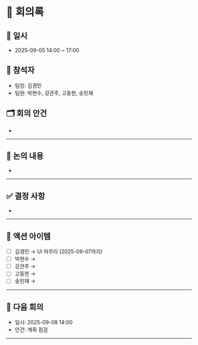 # 📑 회의록

## 📅 일시
- 2025-09-05 14:00 ~ 17:00

## 👥 참석자
- 팀장: 김경민
- 팀원: 박현수, 강관주, 고동현, 송민재

## 🗂 회의 안건
- 

---

## 📝 논의 내용
- 

---

## ✅ 결정 사항
- 

---

## 🚀 액션 아이템
- [ ] 김경민 → UI 마무리 (2025-09-07까지)
- [ ] 박현수 → 
- [ ] 강관주 → 
- [ ] 고동현 → 
- [ ] 송민재 → 

---

## 📌 다음 회의
- 일시: 2025-09-08 14:00
- 안건: 계획 점검
---
